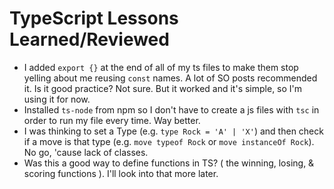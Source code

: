 # TypeScript Lessons Learned/Reviewed

- I added `export {}` at the end of all of my ts files to make them stop yelling about me reusing `const` names. A lot of SO posts recommended it. Is it good practice? Not sure. But it worked and it's simple, so I'm using it for now. 
- Installed `ts-node` from npm so I don't have to create a js files with `tsc` in order to run my file every time. Way better. 
- I was thinking to set a Type (e.g. `type Rock = 'A' | 'X'`) and then check if a move is that type (e.g. `move typeof Rock` or `move instanceOf Rock`). No go, 'cause lack of classes. 
- Was this a good way to define functions in TS? ( the winning, losing, & scoring functions ). I'll look into that more later. 